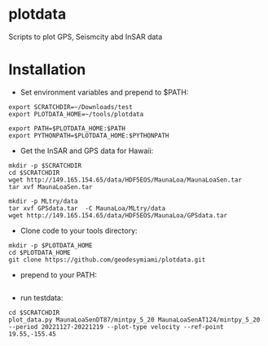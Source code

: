 # plotdata
Scripts to plot GPS, Seismcity abd InSAR data

# Installation
- Set environment variables and prepend to $PATH:
```
export SCRATCHDIR=~/Downloads/test
export PLOTDATA_HOME=~/tools/plotdata

export PATH=$PLOTDATA_HOME:$PATH
export PYTHONPATH=$PLOTDATA_HOME:$PYTHONPATH

```
- Get the InSAR and GPS data for Hawaii:
```
mkdir -p $SCRATCHDIR
cd $SCRATCHDIR
wget http://149.165.154.65/data/HDF5EOS/MaunaLoa/MaunaLoaSen.tar
tar xvf MaunaLoaSen.tar

mkdir -p MLtry/data
tar xvf GPSdata.tar  -C MaunaLoa/MLtry/data
wget http://149.165.154.65/data/HDF5EOS/MaunaLoa/GPSdata.tar
```
- Clone code to your tools directory:
```
mkdir -p $PLOTDATA_HOME
cd $PLOTDATA_HOME
git clone https://github.com/geodesymiami/plotdata.git
```
- prepend to your PATH:
```

```

- run testdata:
```
cd $SCRATCHDIR
plot_data.py MaunaLoaSenDT87/mintpy_5_20 MaunaLoaSenAT124/mintpy_5_20 --period 20221127-20221219 --plot-type velocity --ref-point 19.55,-155.45
```

